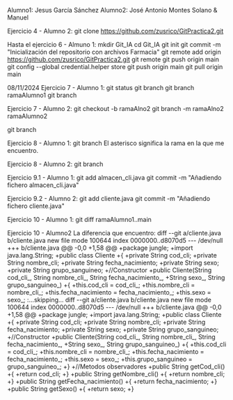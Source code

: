 Alumno1: Jesus García Sánchez
Alumno2: José Antonio Montes Solano & Manuel 

Ejercicio 4 - Alumno 2:
git clone https://github.com/zusrico/GitPractica2.git

Hasta el ejercicio 6 - Almuno 1:
mkdir Git_IA
cd Git_IA
git init
git commit -m "Inicialización del repositorio con archivos Farmacia"
git remote add origin https://github.com/zusrico/GitPractica2.git
git remote
git push origin main
git config --global credential.helper store
git push origin main
git pull origin main

08/11/2024
Ejercicio 7 - Alumno 1:
git status
git branch
git branch ramaAlumno1
git branch 

Ejercicio 7 - Alumno 2:
git checkout -b ramaAlno2
git branch -m ramaAlno2 ramaAlumno2



git branch

Ejercicio 8 - Alumno 1:
git branch
El asterisco significa la rama en la que me encuentro.

Ejercicio 8 - Alumno 2:
git branch

Ejercicio 9.1 - Alumno 1:
git add almacen_cli.java
git commit -m "Añadiendo fichero almacen_cli.java"

Ejercicio 9.2 - Alumno 2:
git add cliente.java
git commit -m "Añadiendo fichero cliente.java"

Ejercicio 10 - Alumno 1:
git diff ramaAlumno1..main

Ejercicio 10 - Alumno2
La diferencia que encuentro: 
diff --git a/cliente.java b/cliente.java
new file mode 100644
index 0000000..d8070d5
--- /dev/null
+++ b/cliente.java
@@ -0,0 +1,58 @@
+package jungle;
+import java.lang.String;
+public class Cliente
+{
+private String cod_cli;
+private String nombre_cli;
+private String fecha_nacimiento;
+private String sexo;
+private String grupo_sanguineo;
+//Constructor
+public Cliente(String cod_cli_, String nombre_cli_, String fecha_nacimiento_,
+String sexo_, String grupo_sanguineo_)
+{
+this.cod_cli = cod_cli_;
+this.nombre_cli = nombre_cli_;
+this.fecha_nacimiento = fecha_nacimiento_;
+this.sexo = sexo_;
:...skipping...
diff --git a/cliente.java b/cliente.java
new file mode 100644
index 0000000..d8070d5
--- /dev/null
+++ b/cliente.java
@@ -0,0 +1,58 @@
+package jungle;
+import java.lang.String;
+public class Cliente
+{
+private String cod_cli;
+private String nombre_cli;
+private String fecha_nacimiento;
+private String sexo;
+private String grupo_sanguineo;
+//Constructor
+public Cliente(String cod_cli_, String nombre_cli_, String fecha_nacimiento_,
+String sexo_, String grupo_sanguineo_)
+{
+this.cod_cli = cod_cli_;
+this.nombre_cli = nombre_cli_;
+this.fecha_nacimiento = fecha_nacimiento_;
+this.sexo = sexo_;
+this.grupo_sanguineo = grupo_sanguineo_;
+}
+//Metodos observadores
+public String getCod_cli()
+{
+return cod_cli;
+}
+public String getNombre_cli()
+{
+return nombre_cli;
+}
+public String getFecha_nacimiento()
+{
+return fecha_nacimiento;
+}
+public String getSexo()
+{
+return sexo;
+}

